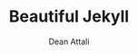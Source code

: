---
title: Beautiful Jekyll
github: https://github.com/daattali/beautiful-jekyll
demo: http://deanattali.com/beautiful-jekyll/
author: Dean Attali
ssg:
  - Jekyll
cms:
  - No Cms
---